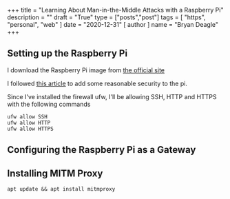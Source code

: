 +++
title = "Learning About Man-in-the-Middle Attacks with a Raspberry Pi"
description = ""
draft = "True"
type = ["posts","post"]
tags = [
    "https",
    "personal",
    "web"
]
date = "2020-12-31"
[ author ]
  name = "Bryan Deagle"
+++

## Setting up the Raspberry Pi

I download the Raspberry Pi image from [the official site](https://www.raspberrypi.org/downloads/)

I followed [this article](https://www.raspberrypi.org/documentation/configuration/security.md) to add some reasonable security to the pi.

Since I've installed the firewall ufw, I'll be allowing SSH, HTTP and HTTPS with the following commands

```
ufw allow SSH
ufw allow HTTP
ufw allow HTTPS
```

## Configuring the Raspberry Pi as a Gateway



## Installing MITM Proxy

```
apt update && apt install mitmproxy
```
